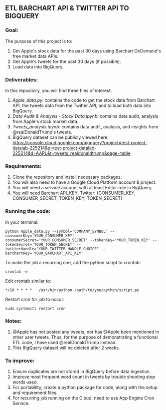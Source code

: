 ## ETL BARCHART API & TWITTER API TO BIGQUERY

### **Goal:**
The purpose of this project is to:
1. Get Apple's stock data for the past 30 days using Barchart OnDemand's free market data APIs.
2. Get Apple's tweets for the past 30 days (if possible).
3. Load data into BigQuery.


### **Deliverables:**
In this repository, you will find three files of interest:
1. _Apple_data.py:_ contains the code to get the stock data from Barchart API, the tweets data from the Twitter API, and to load both data into BigQuery.
2. _Data Audit & Analysis - Stock Data.ipynb:_ contains data audit, analysis from Apple's stock market data. 
3. _Tweets_analysis.ipynb:_ contains data audit, analysis, and insights from @realDonaldTrump's tweets. 
4. BigQuery dataset can be publicly viewed here: https://console.cloud.google.com/bigquery?project=test-project-datalab-225214&p=test-project-datalab-225214&d=AAPL&t=tweets_realdonaldtrump&page=table

### **Requirements:**
1. Clone the repository and install necessary packages.
2. You will also need to have a Google Cloud Platform account & project. 
3. You will need a service account with at least Editor role in BigQuery. 
4. You will need Barchart API_KEY, Twitter: {CONSUMER_KEY, CONSUMER_SECRET, TOKEN_KEY, TOKEN_SECRET}

### **Running the code:**
In your terminal:

`python Apple_data.py --symbol='COMPANY_SYMBOL' --consumerKey='YOUR_CONSUMER_KEY' --consumerSecret='YOUR_CONSUMER_SECRET' --tokenKey='YOUR_TOKEN_KEY' --tokenSecret='YOUR_TOKEN_SECRET' --twitterHandle="YOUR_TWITTER_HANDLE_CHOICE" --barchartKey='YOUR_BARCHART_API_KEY'`

To make the job a recurring one, add the python script to crontab:

``crontab -e``

Edit crontab similar to: 

`*/10 * * * *   /usr/bin/python /path/to/you/python/script.py`

Restart cron for job to occur:

`sudo systemctl restart cron`

### **Notes:**
1. @Apple has not posted any tweets, nor has @Apple been mentioned in other user tweets. Thus, for the purpose of demonstrating a functional ETL code, I have used @realDonaldTrump instead.
2. This BigQuery dataset will be deleted after 2 weeks.

### **To improve:**
1. Ensure duplicates are not stored in BigQuery before data ingestion.
2. Improve most frequent word count in tweets by trouble shooting stop words used. 
3. For portability, create a python package for code, along with the setup and requirement files.
4. For recurring job running on the Cloud, need to use App Engine Cron Service.
